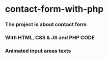 # contact-form-with-php
### The project is about contact form
### With HTML, CSS & JS and PHP CODE
### Animated input areas texts
